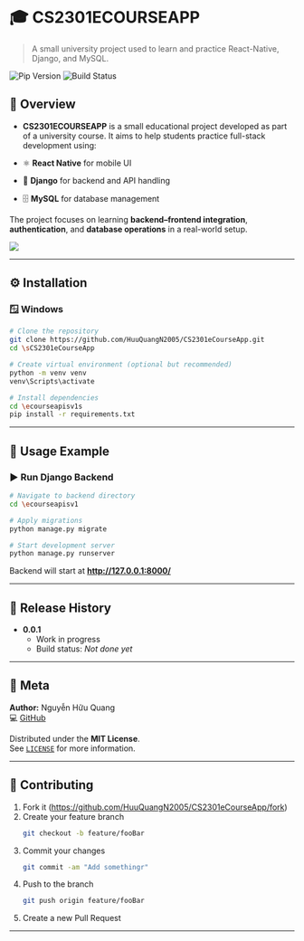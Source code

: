 # 🎓 CS2301ECOURSEAPP
> A small university project used to learn and practice React-Native, Django, and MySQL.

![Pip Version](https://img.shields.io/badge/pip-22.2.2-blue)
![Build Status](https://img.shields.io/badge/build-not%20done%20yet-lightgrey)
## 📘 Overview
- **CS2301ECOURSEAPP** is a small educational project developed as part of a university course.
It aims to help students practice full-stack development using:

- ⚛️ **React Native** for mobile UI  
- 🐍 **Django** for backend and API handling  
- 🗄️ **MySQL** for database management  

The project focuses on learning **backend–frontend integration**, **authentication**, and **database operations** in a real-world setup.

![](header.png)

---

## ⚙️ Installation

### 🪟 Windows

```bash
# Clone the repository
git clone https://github.com/HuuQuangN2005/CS2301eCourseApp.git
cd \sCS2301eCourseApp

# Create virtual environment (optional but recommended)
python -m venv venv
venv\Scripts\activate

# Install dependencies
cd \ecourseapisv1s
pip install -r requirements.txt
```

---

## 🚀 Usage Example

### ▶️ Run Django Backend

```bash
# Navigate to backend directory
cd \ecourseapisv1

# Apply migrations
python manage.py migrate

# Start development server
python manage.py runserver
```

Backend will start at **http://127.0.0.1:8000/**

---

## 🧩 Release History

* **0.0.1**
  * Work in progress  
  * Build status: *Not done yet*

---

## 👤 Meta

**Author:** Nguyễn Hữu Quang    
💻 [GitHub](https://github.com/HuuQuangN2005)

Distributed under the **MIT License**.  
See [`LICENSE`](LICENSE) for more information.

---

## 🤝 Contributing

1. Fork it (<https://github.com/HuuQuangN2005/CS2301eCourseApp/fork>)  
2. Create your feature branch  
   ```bash
   git checkout -b feature/fooBar
   ```
3. Commit your changes  
   ```bash
   git commit -am "Add somethingr"
   ```
4. Push to the branch  
   ```bash
   git push origin feature/fooBar
   ```
5. Create a new Pull Request  

---

<!-- Markdown link & img dfn's -->
[pip-url]: https://pypi.org/project/pip/




